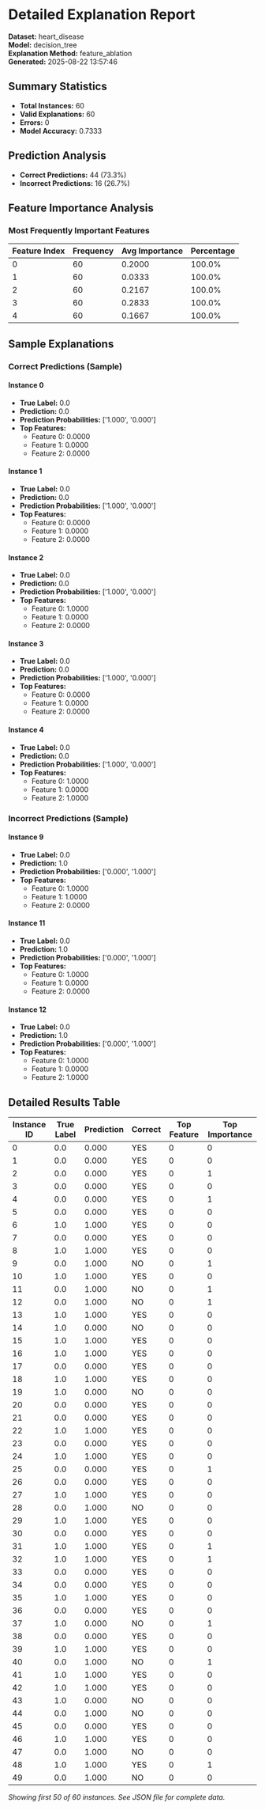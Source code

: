 # Detailed Explanation Report

**Dataset:** heart_disease  
**Model:** decision_tree  
**Explanation Method:** feature_ablation  
**Generated:** 2025-08-22 13:57:46  

## Summary Statistics

- **Total Instances:** 60
- **Valid Explanations:** 60
- **Errors:** 0
- **Model Accuracy:** 0.7333

## Prediction Analysis

- **Correct Predictions:** 44 (73.3%)
- **Incorrect Predictions:** 16 (26.7%)

## Feature Importance Analysis

### Most Frequently Important Features

| Feature Index | Frequency | Avg Importance | Percentage |
|---------------|-----------|----------------|------------|
| 0 | 60 | 0.2000 | 100.0% |
| 1 | 60 | 0.0333 | 100.0% |
| 2 | 60 | 0.2167 | 100.0% |
| 3 | 60 | 0.2833 | 100.0% |
| 4 | 60 | 0.1667 | 100.0% |

## Sample Explanations

### Correct Predictions (Sample)

#### Instance 0

- **True Label:** 0.0
- **Prediction:** 0.0
- **Prediction Probabilities:** ['1.000', '0.000']
- **Top Features:**
  - Feature 0: 0.0000
  - Feature 1: 0.0000
  - Feature 2: 0.0000

#### Instance 1

- **True Label:** 0.0
- **Prediction:** 0.0
- **Prediction Probabilities:** ['1.000', '0.000']
- **Top Features:**
  - Feature 0: 0.0000
  - Feature 1: 0.0000
  - Feature 2: 0.0000

#### Instance 2

- **True Label:** 0.0
- **Prediction:** 0.0
- **Prediction Probabilities:** ['1.000', '0.000']
- **Top Features:**
  - Feature 0: 1.0000
  - Feature 1: 0.0000
  - Feature 2: 0.0000

#### Instance 3

- **True Label:** 0.0
- **Prediction:** 0.0
- **Prediction Probabilities:** ['1.000', '0.000']
- **Top Features:**
  - Feature 0: 0.0000
  - Feature 1: 0.0000
  - Feature 2: 0.0000

#### Instance 4

- **True Label:** 0.0
- **Prediction:** 0.0
- **Prediction Probabilities:** ['1.000', '0.000']
- **Top Features:**
  - Feature 0: 1.0000
  - Feature 1: 0.0000
  - Feature 2: 1.0000

### Incorrect Predictions (Sample)

#### Instance 9

- **True Label:** 0.0
- **Prediction:** 1.0
- **Prediction Probabilities:** ['0.000', '1.000']
- **Top Features:**
  - Feature 0: 1.0000
  - Feature 1: 1.0000
  - Feature 2: 0.0000

#### Instance 11

- **True Label:** 0.0
- **Prediction:** 1.0
- **Prediction Probabilities:** ['0.000', '1.000']
- **Top Features:**
  - Feature 0: 1.0000
  - Feature 1: 0.0000
  - Feature 2: 0.0000

#### Instance 12

- **True Label:** 0.0
- **Prediction:** 1.0
- **Prediction Probabilities:** ['0.000', '1.000']
- **Top Features:**
  - Feature 0: 1.0000
  - Feature 1: 0.0000
  - Feature 2: 1.0000

## Detailed Results Table

| Instance ID | True Label | Prediction | Correct | Top Feature | Top Importance |
|-------------|------------|------------|---------|-------------|----------------|
| 0 | 0.0 | 0.000 | YES | 0 | 0 |
| 1 | 0.0 | 0.000 | YES | 0 | 0 |
| 2 | 0.0 | 0.000 | YES | 0 | 1 |
| 3 | 0.0 | 0.000 | YES | 0 | 0 |
| 4 | 0.0 | 0.000 | YES | 0 | 1 |
| 5 | 0.0 | 0.000 | YES | 0 | 0 |
| 6 | 1.0 | 1.000 | YES | 0 | 0 |
| 7 | 0.0 | 0.000 | YES | 0 | 0 |
| 8 | 1.0 | 1.000 | YES | 0 | 0 |
| 9 | 0.0 | 1.000 | NO | 0 | 1 |
| 10 | 1.0 | 1.000 | YES | 0 | 0 |
| 11 | 0.0 | 1.000 | NO | 0 | 1 |
| 12 | 0.0 | 1.000 | NO | 0 | 1 |
| 13 | 1.0 | 1.000 | YES | 0 | 0 |
| 14 | 1.0 | 0.000 | NO | 0 | 0 |
| 15 | 1.0 | 1.000 | YES | 0 | 0 |
| 16 | 1.0 | 1.000 | YES | 0 | 0 |
| 17 | 0.0 | 0.000 | YES | 0 | 0 |
| 18 | 1.0 | 1.000 | YES | 0 | 0 |
| 19 | 1.0 | 0.000 | NO | 0 | 0 |
| 20 | 0.0 | 0.000 | YES | 0 | 0 |
| 21 | 0.0 | 0.000 | YES | 0 | 0 |
| 22 | 1.0 | 1.000 | YES | 0 | 0 |
| 23 | 0.0 | 0.000 | YES | 0 | 0 |
| 24 | 1.0 | 1.000 | YES | 0 | 0 |
| 25 | 0.0 | 0.000 | YES | 0 | 1 |
| 26 | 0.0 | 0.000 | YES | 0 | 0 |
| 27 | 1.0 | 1.000 | YES | 0 | 0 |
| 28 | 0.0 | 1.000 | NO | 0 | 0 |
| 29 | 1.0 | 1.000 | YES | 0 | 0 |
| 30 | 0.0 | 0.000 | YES | 0 | 0 |
| 31 | 1.0 | 1.000 | YES | 0 | 1 |
| 32 | 1.0 | 1.000 | YES | 0 | 1 |
| 33 | 0.0 | 0.000 | YES | 0 | 0 |
| 34 | 0.0 | 0.000 | YES | 0 | 0 |
| 35 | 1.0 | 1.000 | YES | 0 | 0 |
| 36 | 0.0 | 0.000 | YES | 0 | 0 |
| 37 | 1.0 | 0.000 | NO | 0 | 1 |
| 38 | 0.0 | 0.000 | YES | 0 | 0 |
| 39 | 1.0 | 1.000 | YES | 0 | 0 |
| 40 | 0.0 | 1.000 | NO | 0 | 1 |
| 41 | 1.0 | 1.000 | YES | 0 | 0 |
| 42 | 1.0 | 1.000 | YES | 0 | 0 |
| 43 | 1.0 | 0.000 | NO | 0 | 0 |
| 44 | 0.0 | 1.000 | NO | 0 | 0 |
| 45 | 0.0 | 0.000 | YES | 0 | 0 |
| 46 | 1.0 | 1.000 | YES | 0 | 0 |
| 47 | 0.0 | 1.000 | NO | 0 | 0 |
| 48 | 1.0 | 1.000 | YES | 0 | 1 |
| 49 | 0.0 | 1.000 | NO | 0 | 0 |

*Showing first 50 of 60 instances. See JSON file for complete data.*
